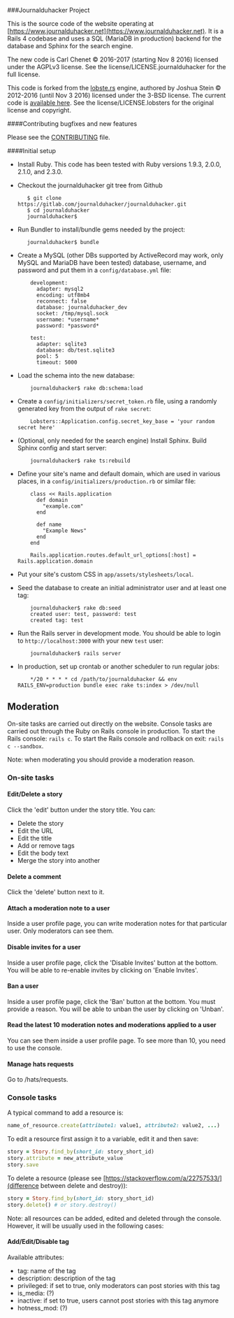 ###Journalduhacker Project

This is the source code of the website operating at
[https://www.journalduhacker.net](https://www.journalduhacker.net).  It is a Rails 4 codebase and uses a
SQL (MariaDB in production) backend for the database and Sphinx for the search
engine.

The new code is Carl Chenet © 2016-2017 (starting Nov 8 2016) licensed under the AGPLv3 license. See the license/LICENSE.journalduhacker for the full license.

This code is forked from the [lobste.rs](https://lobster.rs) engine, authored by Joshua Stein © 2012-2016 (until Nov 3 2016) licensed under the 3-BSD license. The current code is [available here](https://github.com/lobsters/). See the license/LICENSE.lobsters for the original license and copyright.


####Contributing bugfixes and new features

Please see the [CONTRIBUTING](https://gitlab.com/journalduhacker/journalduhacker/blob/master/CONTRIBUTING.md)
file.

####Initial setup

* Install Ruby.  This code has been tested with Ruby versions 1.9.3, 2.0.0, 2.1.0,
and 2.3.0.

* Checkout the journalduhacker git tree from Github

         $ git clone https://gitlab.com/journalduhacker/journalduhacker.git
         $ cd journalduhacker
         journalduhacker$ 

* Run Bundler to install/bundle gems needed by the project:

         journalduhacker$ bundle

* Create a MySQL (other DBs supported by ActiveRecord may work, only MySQL and
MariaDB have been tested) database, username, and password and put them in a
`config/database.yml` file:

          development:
            adapter: mysql2
            encoding: utf8mb4
            reconnect: false
            database: journalduhacker_dev
            socket: /tmp/mysql.sock
            username: *username*
            password: *password*
            
          test:
            adapter: sqlite3
            database: db/test.sqlite3
            pool: 5
            timeout: 5000

* Load the schema into the new database:

          journalduhacker$ rake db:schema:load

* Create a `config/initializers/secret_token.rb` file, using a randomly
generated key from the output of `rake secret`:

          Lobsters::Application.config.secret_key_base = 'your random secret here'

* (Optional, only needed for the search engine) Install Sphinx.  Build Sphinx
config and start server:

          journalduhacker$ rake ts:rebuild

* Define your site's name and default domain, which are used in various places,
in a `config/initializers/production.rb` or similar file:

          class << Rails.application
            def domain
              "example.com"
            end
          
            def name
              "Example News"
            end
          end
          
          Rails.application.routes.default_url_options[:host] = Rails.application.domain

* Put your site's custom CSS in `app/assets/stylesheets/local`.

* Seed the database to create an initial administrator user and at least one tag:

          journalduhacker$ rake db:seed
          created user: test, password: test
          created tag: test

* Run the Rails server in development mode.  You should be able to login to
`http://localhost:3000` with your new `test` user:

          journalduhacker$ rails server

* In production, set up crontab or another scheduler to run regular jobs:

          */20 * * * * cd /path/to/journalduhacker && env RAILS_ENV=production bundle exec rake ts:index > /dev/null

## Moderation

On-site tasks are carried out directly on the website. Console tasks are carried out through the Ruby on Rails console in production.
To start the Rails console: `rails c`. To start the Rails console and rollback on exit: `rails c --sandbox`.

Note: when moderating you should provide a moderation reason.

### On-site tasks

#### Edit/Delete a story

Click the 'edit' button under the story title. You can:
* Delete the story
* Edit the URL
* Edit the title
* Add or remove tags
* Edit the body text
* Merge the story into another

#### Delete a comment

Click the 'delete' button next to it.

#### Attach a moderation note to a user

Inside a user profile page, you can write moderation notes for that particular user. Only moderators can see them.

#### Disable invites for a user

Inside a user profile page, click the 'Disable Invites' button at the bottom.
You will be able to re-enable invites by clicking on 'Enable Invites'.

#### Ban a user

Inside a user profile page, click the 'Ban' button at the bottom. You must provide a reason.
You will be able to unban the user by clicking on 'Unban'.

#### Read the latest 10 moderation notes and moderations applied to a user

You can see them inside a user profile page. To see more than 10, you need to use the console.

#### Manage hats requests

Go to /hats/requests.

### Console tasks

A typical command to add a resource is:
```ruby
name_of_resource.create(attribute1: value1, attribute2: value2, ...)
```

To edit a resource first assign it to a variable, edit it and then save:
```ruby
story = Story.find_by(short_id: story_short_id)
story.attribute = new_attribute_value
story.save
```

To delete a resource (please see [https://stackoverflow.com/a/22757533/](difference between delete and destroy)):
```ruby
story = Story.find_by(short_id: story_short_id)
story.delete() # or story.destroy()
```

Note: all resources can be added, edited and deleted through the console. However, it will be usually used in the following cases:

#### Add/Edit/Disable tag

Available attributes:
* tag: name of the tag
* description: description of the tag
* privileged: if set to true, only moderators can post stories with this tag
* is_media: (?)
* inactive: if set to true, users cannot post stories with this tag anymore
* hotness_mod: (?)
